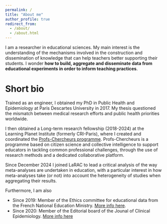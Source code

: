 ```yaml
---
permalink: /
title: "About me"
author_profile: true
redirect_from: 
  - /about/
  - /about.html
---
```


I am a researcher in educational sciences. My main interest is the understanding of the mechanisms involved in the construction and dissemination of knowledge that can help teachers better supporting their students. I wonder **how to build, aggregate and disseminate data from educational experiments in order to inform teaching practices**.

Short bio
=====
Trained as an engineer, I obtained my PhD in Public Health and Epidemiology at Paris Descartes University in 2017. My thesis questioned the mismatch between medical research efforts and public health priorities worldwide. 

I then obtained a Long-term research fellowship (2018-2024) at the Learning Planet Institute (formerly CRI-Paris), where I created and coordinated the [Profs-Chercheurs programme](https://profschercheurs.org). Profs-Chercheurs is a programme based on citizen science and collective intelligence to support educators in tackling common professional challenges, through the use of research methods and a dedicated collaborative platform. 

Since December 2024 I joined LaRAC to lead a critical analysis of the way meta-analyses are undertaken in education, with a particular interest in how meta-analyses take (or not) into account the heterogeneity of studies when aggregating their results.

Furthermore, I am also

- Since 2019: Member of the Ethics committee for educational data from the French National Education Ministry. [More info here](https://www.education.gouv.fr/le-comite-d-ethique-pour-les-donnees-d-education-12146).
- Since 2020: Member of the Editorial board of the Jounal of Clinical Epidemiology. [More info here](https://www.jclinepi.com/content/edboard)